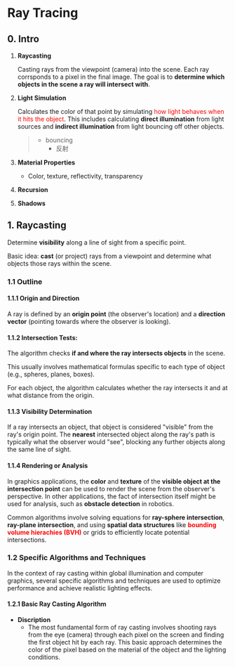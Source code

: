 # Ray Tracing



## 0. Intro

1. **Raycasting**

   Casting rays from the viewpoint (camera) into the scene. Each ray corrsponds to a pixel in the final image. The goal is to **determine which objects in the scene a ray will intersect with**.

2. **Light Simulation**

   Calculates the color of that point by simulating <font color=red>how light behaves when it hits the object</font>. This includes calculating **direct illumination** from light sources and **indirect illumination** from light bouncing off other objects.

   > - bouncing
   >   - 反射

3. **Material Properties**

   - Color, texture, reflectivity, transparency

4. **Recursion**

5. **Shadows**









## 1. Raycasting

Determine **visibility** along a line of sight from a specific point.

Basic idea: **cast** (or project) rays from a viewpoint and determine what objects those rays within the scene.



### 1.1 Outline

#### 1.1.1 **Origin and Direction**

A ray is defined by an **origin point** (the observer's location) and a **direction vector** (pointing towards where the observer is looking).



#### 1.1.2 Intersection Tests:

The algorithm checks **if and where the ray intersects objects** in the scene.  

This usually involves mathematical formulas specific to each type of object (e.g., spheres, planes, boxes).

For each object, the algorithm calculates whether the ray intersects it and at what distance from the origin.



#### 1.1.3 Visibility Determination

If a ray intersects an object, that object is considered "visible" from the ray's origin point. The **nearest** intersected object along the ray's path is typically what the observer would "see", blocking any further objects along the same line of sight.



#### 1.1.4 Rendering or Analysis

In graphics applications, the **color** and **texture** of the **visible object at the intersection point** can be used to render the scene from the observer's perspective. In other applications, the fact of intersection itself might be used for analysis, such as **obstacle detection** in robotics.



Common algorithms involve solving equations for **ray-sphere intersection**, **ray-plane intersection**, and using **spatial data structures** like <font color=red>**bounding volume hierachies (BVH)**</font> or grids to efficiently locate potential intersections.











### 1.2 Specific Algorithms and Techniques

In the context of ray casting within global illumination and computer graphics, several specific algorithms and techniques are used to optimize performance and achieve realistic lighting effects.



#### 1.2.1 Basic Ray Casting Algorithm

- **Discription**
  - The most fundamental form of ray casting involves shooting rays from the eye (camera) through each pixel on the screen and finding the first object hit by each ray. This basic approach determines the color of the pixel based on the material of the object and the lighting conditions.















































